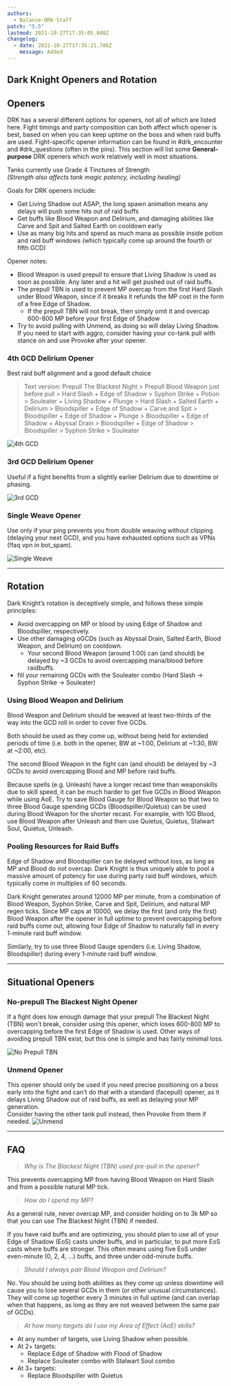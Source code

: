 ```yaml
---
authors:
  - Balance-DRK-Staff
patch: "5.5"
lastmod: 2021-10-27T17:35:05.040Z
changelog:
  - date: 2021-10-27T17:35:21.786Z
    message: Added
---
```

## Dark Knight Openers and Rotation

## Openers
DRK has a several different options for openers, not all of which are listed here.
Fight timings and party composition can both affect which opener is best, based on when you can keep uptime on the boss and when raid buffs are used.
Fight-specific opener information can be found in #drk_encounter and #drk_questions (often in the pins).
This section will list some **General-purpose** DRK openers which work relatively well in most situations.
 
Tanks currently use Grade 4 Tinctures of Strength
<br>*(Strength also affects tank magic potency, including healing)*



Goals for DRK openers include:

- Get Living Shadow out ASAP; the long spawn animation means any delays will push some hits out of raid buffs
- Get buffs like Blood Weapon and Delirium, and damaging abilities like Carve and Spit and Salted Earth on cooldown early
- Use as many big hits and spend as much mana as possible inside potion and raid buff windows (which typically come up around the fourth or fifth GCD)

Opener notes:

- Blood Weapon is used prepull to ensure that Living Shadow is used as soon as possible. Any later and a hit will get pushed out of raid buffs.
- The prepull TBN is used to prevent MP overcap from the first Hard Slash under Blood Weapon, since if it breaks it refunds the MP cost in the form of a free Edge of Shadow.
  - If the prepull TBN will not break, then simply omit it and overcap 600-800 MP before your first Edge of Shadow
- Try to avoid pulling with Unmend, as doing so will delay Living Shadow. If you need to start with aggro, consider having your co-tank pull with stance on and use Provoke after your opener.

### 4th GCD Delirium Opener
Best raid buff alignment and a good default choice
> Text version: Prepull The Blackest Night > Prepull Blood Weapon just before pull > Hard Slash + Edge of Shadow > Syphon Strike + Potion > Souleater + Living Shadow + Plunge > Hard Slash + Salted Earth + Delirium > Bloodspiller + Edge of Shadow + Carve and Spit > Bloodspiller + Edge of Shadow + Plunge > Bloodspiller + Edge of Shadow + Abyssal Drain > Bloodspiller + Edge of Shadow > Bloodspiller > Syphon Strike > Souleater

![4th GCD](https://cdn.discordapp.com/attachments/872701089873530890/872701612257333278/drk4thgcd.png)




### 3rd GCD Delirium Opener
Useful if a fight benefits from a slightly earlier Delirium due to downtime or phasing.


![3rd GCD](https://cdn.discordapp.com/attachments/872701089873530890/872701687889002536/drk3rdgcdversion3.png)

### Single Weave Opener
 

Use only if your ping prevents you from double weaving without clipping (delaying your next GCD), and you have exhausted options such as VPNs (!faq vpn in bot_spam).

![Single Weave](https://cdn.discordapp.com/attachments/872701089873530890/872701819292373052/drksingleweave.png)

--- 


## Rotation
 
Dark Knight’s rotation is deceptively simple, and follows these simple principles:
- Avoid overcapping on MP or blood by using Edge of Shadow and Bloodspiller, respectively.
- Use other damaging oGCDs (such as Abyssal Drain, Salted Earth, Blood Weapon, and Delirium) on cooldown.
    - Your second Blood Weapon (around 1:00) can (and should) be delayed by ~3 GCDs to avoid overcapping mana/blood before raidbuffs.
- fill your remaining GCDs with the Souleater combo (Hard Slash -> Syphon Strike -> Souleater)

### Using Blood Weapon and Delirium

Blood Weapon and Delirium should be weaved at least two-thirds of the way into the GCD roll in order to cover five GCDs.

Both should be used as they come up, without being held for extended periods of time (i.e. both in the opener, BW at \~1:00, Delirium at \~1:30, BW at ~2:00, etc).

The second Blood Weapon in the fight can (and should) be delayed by ~3 GCDs to avoid overcapping Blood and MP before raid buffs.

Because spells (e.g. Unleash) have a longer recast time than weaponskills due to skill speed, it can be much harder to get five GCDs in Blood Weapon while using AoE. Try to save Blood Gauge for Blood Weapon so that two to three Blood Gauge spending GCDs (Bloodspiller/Quietus) can be used during Blood Weapon for the shorter recast. For example, with 100 Blood, use Blood Weapon after Unleash and then use Quietus, Quietus, Stalwart Soul, Quietus, Unleash.

### Pooling Resources for Raid Buffs

Edge of Shadow and Bloodspiller can be delayed without loss, as long as MP and Blood do not overcap. Dark Knight is thus uniquely able to pool a massive amount of potency for use during party raid buff windows, which typically come in multiples of 60 seconds.

Dark Knight generates around 12000 MP per minute, from a combination of Blood Weapon, Syphon Strike, Carve and Spit, Delirium, and natural MP regen ticks. Since MP caps at 10000, we delay the first (and only the first) Blood Weapon after the opener in full uptime to prevent overcapping before raid buffs come out, allowing four Edge of Shadow to naturally fall in every 1-minute raid buff window.

Similarly, try to use three Blood Gauge spenders (i.e. Living Shadow, Bloodspiller) during every 1-minute raid buff window.

--- 

## Situational Openers

### No-prepull The Blackest Night Opener

If a fight does low enough damage that your prepull The Blackest Night (TBN) won't break, consider using this opener, which loses 600-800 MP to overcapping before the first Edge of Shadow is used. Other ways of avoiding prepull TBN exist, but this one is simple and has fairly minimal loss.


![No Prepull TBN](https://cdn.discordapp.com/attachments/583964695266983944/875122872488718426/no-prepull-5.x.png)

### Unmend Opener

This opener should only be used if you need precise positioning on a boss early into the fight and can't do that with a standard (facepull) opener, as it delays Living Shadow out of raid buffs, as well as delaying your MP generation.
<br>Consider having the other tank pull instead, then Provoke from them if needed.
![Unmend](https://cdn.discordapp.com/attachments/583964695266983944/875130705905078313/unmend-5.x.png)


--- 
 
## FAQ


> *Why is The Blackest Night (TBN) used pre-pull in the opener?*

This prevents overcapping MP from having Blood Weapon  on Hard Slash and from a possible natural MP tick.
 
> *How do I spend my MP?*

As a general rule, never overcap MP, and consider holding on to 3k MP so that you can use The Blackest Night (TBN) if needed.
If you have raid buffs and are optimizing, you should plan to use all of your Edge of Shadow (EoS) casts under buffs, and in particular, to put more EoS casts where buffs are stronger. This often means using five EoS under even-minute (0, 2, 4, ...) buffs, and three under odd-minute buffs.
 
> *Should I always pair Blood Weapon and Delirium?*

No. You should be using both abilities as they come up unless downtime will cause you to lose several GCDs in them (or other unusual circumstances).  They will come up together every 3 minutes in full uptime (and can overlap when that happens, as long as they are not weaved between the same pair of GCDs).
 
> *At how many targets do I use my Area of Effect (AoE) skills?*

- At any number of targets, use Living Shadow when possible.
- At 2+ targets:
  - Replace Edge of Shadow with Flood of Shadow
  - Replace Souleater combo with Stalwart Soul combo
- At 3+ targets:
  - Replace Bloodspiller with Quietus